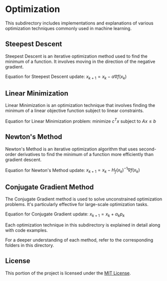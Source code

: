 # Optimization

This subdirectory includes implementations and explanations of various optimization techniques commonly used in machine learning.

## Steepest Descent

Steepest Descent is an iterative optimization method used to find the minimum of a function. It involves moving in the direction of the negative gradient.

Equation for Steepest Descent update: $x_{k+1} = x_k - \alpha \nabla f(x_k)$

## Linear Minimization

Linear Minimization is an optimization technique that involves finding the minimum of a linear objective function subject to linear constraints.

Equation for Linear Minimization problem: $\text{minimize } c^T x \text{ subject to } Ax \leq b$

## Newton's Method

Newton's Method is an iterative optimization algorithm that uses second-order derivatives to find the minimum of a function more efficiently than gradient descent.

Equation for Newton's Method update: $x_{k+1} = x_k - H_f(x_k)^{-1} \nabla f(x_k)$

## Conjugate Gradient Method

The Conjugate Gradient method is used to solve unconstrained optimization problems. It's particularly effective for large-scale optimization tasks.

Equation for Conjugate Gradient update: $x_{k+1} = x_k + \alpha_k p_k$

Each optimization technique in this subdirectory is explained in detail along with code examples.

For a deeper understanding of each method, refer to the corresponding folders in this directory.

## License

This portion of the project is licensed under the [MIT License](../LICENSE).
